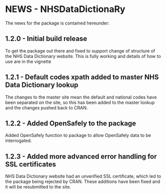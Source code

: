 # NEWS - NHSDataDictionaRy

The news for the package is contained hereunder:

## 1.2.0 - Initial build release 
To get the package out there and fixed to support change of structure of the NHS Data Dictionary website. This is fully working and details of how to use are in the vignette

## 1.2.1 - Default codes xpath added to master NHS Data Dictionary lookup 
The changes to the master site mean the default and national codes have been separated on the site, so this has been added to the master lookup and the changes pushed back to CRAN. 

## 1.2.2 - Added OpenSafely to the package
Added OpenSafely function to package to allow OpenSafely data to be interrogated.

## 1.2.3 - Added more advanced error handling for SSL certificates
NHS Data Dictionary website had an unverified SSL certificate, which led to the package being rejected by CRAN. These additions have been fixed and it will be resubmitted to the site. 


